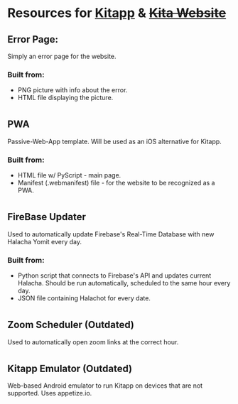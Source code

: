 # **Resources for** [**Kitapp**](https://play.google.com/store/apps/details?id=com.gurfi.GradeApp) **&** [**~~Kita Website~~**](https://sites.google.com/view/kita-g6)

## Error Page:
Simply an error page for the website.

### Built from:
+ PNG picture with info about the error.
+ HTML file displaying the picture.

# 

## PWA
Passive-Web-App template.
Will be used as an iOS alternative for Kitapp.

### Built from:
+ HTML file w/ PyScript - main page.
+ Manifest (.webmanifest) file - for the website to be recognized as a PWA.

#

## FireBase Updater
Used to automatically update Firebase's Real-Time Database with new Halacha Yomit every day.

### Built from:
+ Python script that connects to Firebase's API and updates current Halacha. Should be run automatically, scheduled to the same hour every day. 
+ JSON file containing Halachot for every date.

#

## Zoom Scheduler (Outdated)
Used to automatically open zoom links at the correct hour. 

#

## Kitapp Emulator (Outdated)
Web-based Android emulator to run Kitapp on devices that are not supported. Uses appetize.io.

